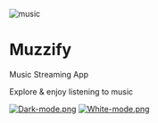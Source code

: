 ![music](https://CyberrGhosttt.github.io/Muzzify/assets/music.png)

# Muzzify
Music Streaming App

Explore & enjoy listening to music

[![Dark-mode.png](https://i.postimg.cc/jjWBv9P5/Dark-mode.png)](https://postimg.cc/94hxQLx5) [![White-mode.png](https://i.postimg.cc/RFthrg5C/White-mode.png)](https://postimg.cc/Fd9N3gHw)

